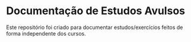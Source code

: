 # Documentação de Estudos Avulsos

Este repositório foi criado para documentar estudos/exercícios feitos de forma independente dos cursos.